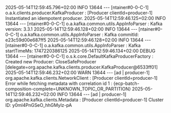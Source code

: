 2025-05-14T12:59:45.796+02:00  INFO 13644 --- [ntainer#0-0-C-1] o.a.k.clients.producer.KafkaProducer     : [Producer clientId=producer-1] Instantiated an idempotent producer.
2025-05-14T12:59:46.125+02:00  INFO 13644 --- [ntainer#0-0-C-1] o.a.kafka.common.utils.AppInfoParser     : Kafka version: 3.3.1
2025-05-14T12:59:46.128+02:00  INFO 13644 --- [ntainer#0-0-C-1] o.a.kafka.common.utils.AppInfoParser     : Kafka commitId: e23c59d00e687ff5
2025-05-14T12:59:46.128+02:00  INFO 13644 --- [ntainer#0-0-C-1] o.a.kafka.common.utils.AppInfoParser     : Kafka startTimeMs: 1747220386125
2025-05-14T12:59:46.134+02:00 DEBUG 13644 --- [ntainer#0-0-C-1] o.s.k.core.DefaultKafkaProducerFactory   : Created new Producer: CloseSafeProducer [delegate=org.apache.kafka.clients.producer.KafkaProducer@6533ff01]
2025-05-14T12:59:46.232+02:00  WARN 13644 --- [ad | producer-1] org.apache.kafka.clients.NetworkClient   : [Producer clientId=producer-1] Error while fetching metadata with correlation id 1 : {ecp-batch-composition-complete=UNKNOWN_TOPIC_OR_PARTITION}
2025-05-14T12:59:46.232+02:00  INFO 13644 --- [ad | producer-1] org.apache.kafka.clients.Metadata        : [Producer clientId=producer-1] Cluster ID: y0ml4PnGSeO_hhGMyIz-pA
